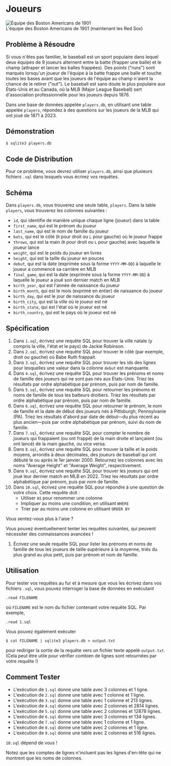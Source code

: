 # Joueurs

![Équipe des Boston Americans de 1901](https://cs50.harvard.edu/sql/2024/psets/0/players/red_sox.jpeg)  
L'équipe des Boston Americans de 1901 (maintenant les Red Sox)

## Problème à Résoudre

Si vous n'êtes pas familier, le baseball est un sport populaire dans lequel deux équipes de 9 joueurs alternent entre la batte (frapper une balle) et le champ (attraper et lancer les balles frappées). Des points ("runs") sont marqués lorsqu'un joueur de l'équipe à la batte frappe une balle et touche toutes les bases avant que les joueurs de l'équipe au champ n'aient la chance de le retirer ("out"). Le baseball est sans doute le plus populaire aux États-Unis et au Canada, où la MLB (Major League Baseball) sert d'association professionnelle pour les joueurs depuis 1876.

Dans une base de données appelée `players.db`, en utilisant une table appelée `players`, répondez à des questions sur les joueurs de la MLB qui ont joué de 1871 à 2023.

## Démonstration

```sql
$ sqlite3 players.db                                                     sqlite> .tables                                                         players                                                                 sqlite> SELECT "first_name", "last_name", "debut"                       	...> FROM "players"                                                      ...> LIMIT 10;     
```



## Code de Distribution

Pour ce problème, vous devrez utiliser `players.db`, ainsi que plusieurs fichiers `.sql` dans lesquels vous écrirez vos requêtes.


## Schéma

Dans `players.db`, vous trouverez une seule table, `players`. Dans la table `players`, vous trouverez les colonnes suivantes :

- `id`, qui identifie de manière unique chaque ligne (joueur) dans la table
- `first_name`, qui est le prénom du joueur
- `last_name`, qui est le nom de famille du joueur
- `bats`, qui est le côté (`R` pour droit ou `L` pour gauche) où le joueur frappe
- `throws`, qui est la main (`R` pour droit ou `L` pour gauche) avec laquelle le joueur lance
- `weight`, qui est le poids du joueur en livres
- `height`, qui est la taille du joueur en pouces
- `debut`, qui est la date (exprimée sous la forme `YYYY-MM-DD`) à laquelle le joueur a commencé sa carrière en MLB
- `final_game`, qui est la date (exprimée sous la forme `YYYY-MM-DD`) à laquelle le joueur a joué son dernier match en MLB
- `birth_year`, qui est l'année de naissance du joueur
- `birth_month`, qui est le mois (exprimé en entier) de naissance du joueur
- `birth_day`, qui est le jour de naissance du joueur
- `birth_city`, qui est la ville où le joueur est né
- `birth_state`, qui est l'état où le joueur est né
- `birth_country`, qui est le pays où le joueur est né

## Spécification

1. Dans `1.sql`, écrivez une requête SQL pour trouver la ville natale (y compris la ville, l'état et le pays) de Jackie Robinson.
2. Dans `2.sql`, écrivez une requête SQL pour trouver le côté (par exemple, droit ou gauche) où Babe Ruth frappait.
3. Dans `3.sql`, écrivez une requête SQL pour trouver les ids des lignes pour lesquelles une valeur dans la colonne `debut` est manquante.
4. Dans `4.sql`, écrivez une requête SQL pour trouver les prénoms et noms de famille des joueurs qui ne sont pas nés aux États-Unis. Triez les résultats par ordre alphabétique par prénom, puis par nom de famille.
5. Dans `5.sql`, écrivez une requête SQL pour retourner les prénoms et noms de famille de tous les batteurs droitiers. Triez les résultats par ordre alphabétique par prénom, puis par nom de famille.
6. Dans `6.sql`, écrivez une requête SQL pour retourner le prénom, le nom de famille et la date de début des joueurs nés à Pittsburgh, Pennsylvanie (PA). Triez les résultats d'abord par date de début—du plus récent au plus ancien—puis par ordre alphabétique par prénom, suivi du nom de famille.
7. Dans `7.sql`, écrivez une requête SQL pour compter le nombre de joueurs qui frappaient (ou ont frappé) de la main droite et lançaient (ou ont lancé) de la main gauche, ou vice versa.
8. Dans `8.sql`, écrivez une requête SQL pour trouver la taille et le poids moyens, arrondis à deux décimales, des joueurs de baseball qui ont débuté le ou après le 1er janvier 2000. Retournez les colonnes avec les noms "Average Height" et "Average Weight", respectivement.
9. Dans `9.sql`, écrivez une requête SQL pour trouver les joueurs qui ont joué leur dernier match en MLB en 2022. Triez les résultats par ordre alphabétique par prénom, puis par nom de famille.
10. Dans `10.sql`, écrivez une requête SQL pour répondre à une question de votre choix. Cette requête doit :
    - Utiliser `AS` pour renommer une colonne
    - Impliquer au moins une condition, en utilisant `WHERE`
    - Trier par au moins une colonne en utilisant `ORDER BY`

Vous sentez-vous plus à l'aise ?

Vous pouvez éventuellement tenter les requêtes suivantes, qui peuvent nécessiter des connaissances avancées !

1. Écrivez une seule requête SQL pour lister les prénoms et noms de famille de tous les joueurs de taille supérieure à la moyenne, triés du plus grand au plus petit, puis par prénom et nom de famille.

## Utilisation

Pour tester vos requêtes au fur et à mesure que vous les écrivez dans vos fichiers `.sql`, vous pouvez interroger la base de données en exécutant

```
.read FILENAME
```

où `FILENAME` est le nom du fichier contenant votre requête SQL. Par exemple,

```
.read 1.sql
```

Vous pouvez également exécuter

```
$ cat FILENAME | sqlite3 players.db > output.txt
```

pour rediriger la sortie de la requête vers un fichier texte appelé `output.txt`. (Cela peut être utile pour vérifier combien de lignes sont retournées par votre requête !)

## Comment Tester



- L'exécution de `1.sql` donne une table avec 3 colonnes et 1 ligne.
- L'exécution de `2.sql` donne une table avec 1 colonne et 1 ligne.
- L'exécution de `3.sql` donne une table avec 1 colonne et 213 lignes.
- L'exécution de `4.sql` donne une table avec 2 colonnes et 2814 lignes.
- L'exécution de `5.sql` donne une table avec 2 colonnes et 12878 lignes.
- L'exécution de `6.sql` donne une table avec 3 colonnes et 134 lignes.
- L'exécution de `7.sql` donne une table avec 1 colonne et 1 ligne.
- L'exécution de `8.sql` donne une table avec 2 colonnes et 1 ligne.
- L'exécution de `9.sql` donne une table avec 2 colonnes et 516 lignes.

`10.sql` dépend de vous !

Notez que les comptes de lignes n'incluent pas les lignes d'en-tête qui ne montrent que les noms de colonnes.

